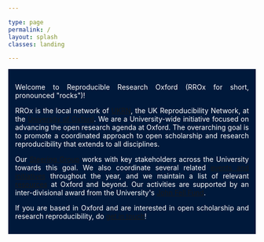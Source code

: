 ```yaml
---

type: page
permalink: /
layout: splash
classes: landing

---
```


<style>
body {
  background-image: url({{ 'assets/images/radcliffe_camera.jpg' | relative_url }});
  background-attachment: fixed;
  background-size: cover;
  background-position-y: center;
  margin-bottom: 0 !important;
}
.initial-content {
  min-height: 100vh;
  display: flex;
  justify-content: center;
  flex-direction: column;
}
.container {
  color: #fff;
  background-color: #00193b;
  padding: 1em;
  text-align: justify;
}
</style>

<div class="container">

  <p>Welcome to Reproducible Research Oxford (RROx for short,
  pronounced "rocks")!</p>

  <p>RROx is the local network of
  <a href="http://ukrn.org/">UKRN</a>, the UK Reproducibility Network,
  at the <a href="https://www.ox.ac.uk/">University of Oxford</a>. We
  are a University-wide initiative focused on advancing the open
  research agenda at Oxford. The overarching goal is to promote a
  coordinated approach to open scholarship and research
  reproducibility that extends to all disciplines.</p>
  
  <p>Our <a href="{{ '/people' | relative_url }}">Steering Group</a>
  works with key stakeholders across the University towards this
  goal. We also coordinate several related <a href="{{ '/events' |
  relative_url }}">events and initiatives</a> throughout the year, and
  we maintain a list of relevant <a href="{{ '/resources' |
  relative_url }}">resources</a> at Oxford and beyond. Our activities
  are supported by an inter-divisional award from the University's <a
  href="
  https://researchsupport.admin.ox.ac.uk/funding/internal/jff">John
  Fell Fund</a>.</p>

  <p>If you are based in Oxford and are interested in open scholarship
  and research reproducibility, do <a href="{{ '/get-involved' |
  relative_url }}">get in touch</a>!</p>
  
</div>
